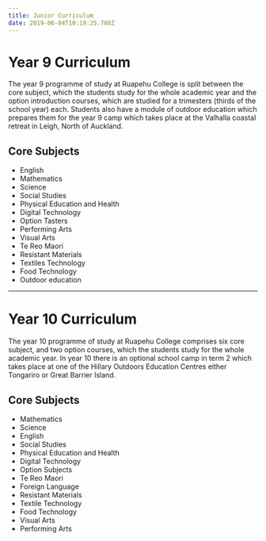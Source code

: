 ```yaml
---
title: Junior Curriculum
date: 2019-06-04T10:19:25.786Z
---
```

# Year 9 Curriculum

The year 9 programme of study at Ruapehu College is split between the core subject, which the students study for the whole academic year and the option introduction courses, which are studied for a trimesters (thirds of the school year) each. Students also have a module of outdoor education which prepares them for the year 9 camp which takes place at the Valhalla coastal retreat in Leigh, North of Auckland.

## Core Subjects

* English
* Mathematics
* Science
* Social Studies
* Physical Education and Health
* Digital Technology
* Option Tasters
* Performing Arts
* Visual Arts
* Te Reo Maori
* Resistant Materials
* Textiles Technology
* Food Technology
* Outdoor education

- - -

# Year 10 Curriculum

The year 10 programme of study at Ruapehu College comprises six core subject, and two option courses, which the students study for the whole academic year. In year 10 there is an optional school camp in term 2 which takes place at one of the Hillary Outdoors Education Centres either Tongariro or Great Barrier Island.

## Core Subjects

* Mathematics
* Science
* English
* Social Studies
* Physical Education and Health
* Digital Technology
* Option Subjects
* Te Reo Maori
* Foreign Language
* Resistant Materials
* Textile Technology
* Food Technology
* Visual Arts
* Performing Arts
